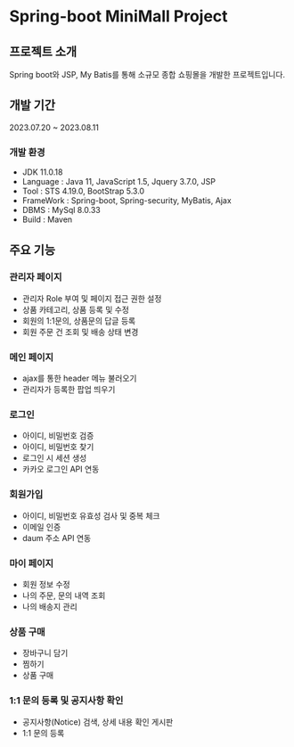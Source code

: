 # Spring-boot MiniMall Project

## 프로젝트 소개
Spring boot와 JSP, My Batis를 통해 소규모 종합 쇼핑몰을 개발한 프로젝트입니다.

## 개발 기간
2023.07.20 ~ 2023.08.11

### 개발 환경
- JDK 11.0.18
- Language : Java 11, JavaScript 1.5, Jquery 3.7.0, JSP 
- Tool : STS 4.19.0, BootStrap 5.3.0
- FrameWork : Spring-boot, Spring-security, MyBatis, Ajax 
- DBMS : MySql 8.0.33
- Build : Maven

## 주요 기능 
### 관리자 페이지
- 관리자 Role 부여 및 페이지 접근 권한 설정
- 상품 카테고리, 상품 등록 및 수정 
- 회원의 1:1문의, 상품문의 답글 등록
- 회원 주문 건 조회 및 배송 상태 변경 

### 메인 페이지
- ajax를 통한 header 메뉴 불러오기
- 관리자가 등록한 팝업 띄우기

### 로그인 
- 아이디, 비밀번호 검증
- 아이디, 비밀번호 찾기
- 로그인 시 세션 생성
- 카카오 로그인 API 연동

### 회원가입
- 아이디, 비밀번호 유효성 검사 및 중복 체크
- 이메일 인증
- daum 주소 API 연동

### 마이 페이지
- 회원 정보 수정
- 나의 주문, 문의 내역 조회
- 나의 배송지 관리

### 상품 구매
- 장바구니 담기
- 찜하기
- 상품 구매

### 1:1 문의 등록 및 공지사항 확인
- 공지사항(Notice) 검색, 상세 내용 확인 게시판
- 1:1 문의 등록
  




